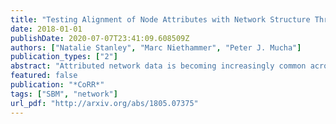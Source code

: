 ```yaml
---
title: "Testing Alignment of Node Attributes with Network Structure Through Label Propagation"
date: 2018-01-01
publishDate: 2020-07-07T23:41:09.608509Z
authors: ["Natalie Stanley", "Marc Niethammer", "Peter J. Mucha"]
publication_types: ["2"]
abstract: "Attributed network data is becoming increasingly common across fields, as we are often equipped with information about nodes in addition to their pairwise connectivity patterns. This extra information can manifest as a classification, or as a multidimensional vector of features. Recently developed methods that seek to extend community detection approaches to attributed networks have explored how to most effectively combine connectivity and attribute information to identify quality communities. These methods often rely on some assumption of the dependency relationships between attributes and connectivity. In this work, we seek to develop a statistical test to assess whether node attributes align with network connectivity. The objective is to quantitatively evaluate whether nodes with similar connectivity patterns also have similar attributes. To address this problem, we use a node sampling and label propagation approach. We apply our method to several synthetic examples that explore how network structure and attribute characteristics affect the empirical p-value computed by our method. Finally, we apply the test to a network generated from a single cell mass cytometry (CyTOF) dataset and show that our test can identify markers associated with distinct sub populations of single cells."
featured: false
publication: "*CoRR*"
tags: ["SBM", "network"]
url_pdf: "http://arxiv.org/abs/1805.07375"
---
```


